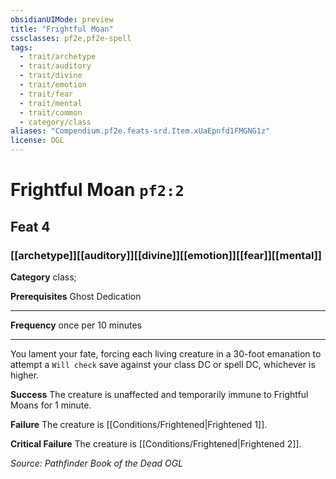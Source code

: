 ```yaml
---
obsidianUIMode: preview
title: "Frightful Moan"
cssclasses: pf2e,pf2e-spell
tags:
  - trait/archetype
  - trait/auditory
  - trait/divine
  - trait/emotion
  - trait/fear
  - trait/mental
  - trait/common
  - category/class
aliases: "Compendium.pf2e.feats-srd.Item.xUaEpnfd1FMGNG1z"
license: OGL
---
```

# Frightful Moan `pf2:2`
## Feat 4
### [[archetype]][[auditory]][[divine]][[emotion]][[fear]][[mental]]

**Category** class; 



**Prerequisites** Ghost Dedication
* * *
**Frequency** once per 10 minutes

* * *

You lament your fate, forcing each living creature in a 30-foot emanation to attempt a `Will check` save against your class DC or spell DC, whichever is higher.

**Success** The creature is unaffected and temporarily immune to Frightful Moans for 1 minute.

**Failure** The creature is [[Conditions/Frightened|Frightened 1]].

**Critical Failure** The creature is [[Conditions/Frightened|Frightened 2]].

*Source: Pathfinder Book of the Dead*
*OGL*